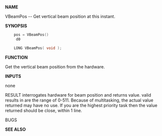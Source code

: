 
**NAME**

VBeamPos -- Get vertical beam position at this instant.

**SYNOPSIS**

```c
    pos = VBeamPos()
     d0

    LONG VBeamPos( void );

```
**FUNCTION**

Get the vertical beam position from the hardware.

**INPUTS**

none

RESULT
interrogates hardware for beam position and returns value.
valid results in are the range of 0-511.
Because of multitasking, the actual value returned may have
no use. If you are the highest priority task then the value
returned should be close, within 1 line.

BUGS

**SEE ALSO**

